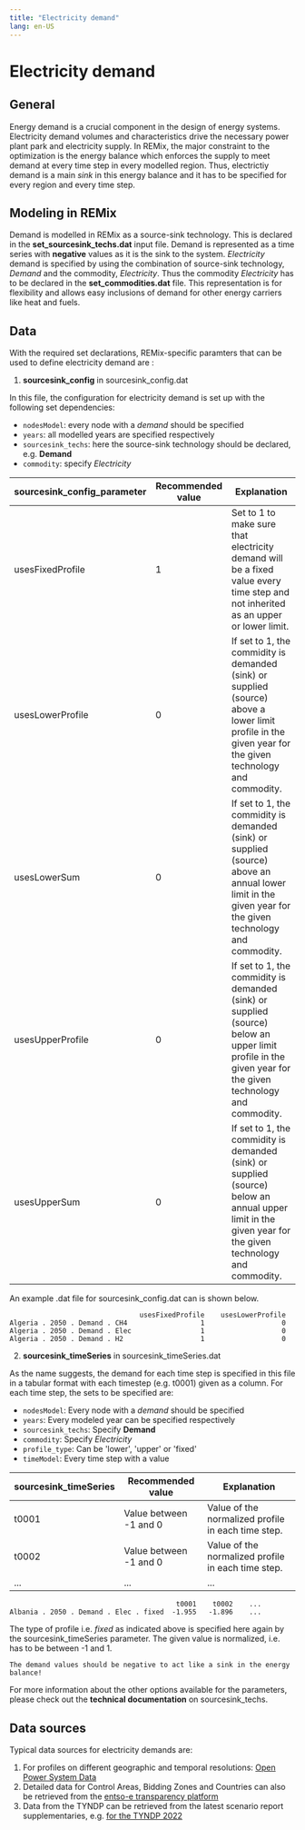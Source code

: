 ```yaml
---
title: "Electricity demand"
lang: en-US
---
```


# Electricity demand

## General
Energy demand is a crucial component in the design of energy systems. Electricity demand volumes and characteristics drive the necessary power plant park and electricity supply.
In REMix, the major constraint to the optimization is the energy balance which enforces the supply to meet demand at every time step in every modelled region. Thus, electrictiy demand is a main *sink* in this energy balance and it has to be specified for every region and every time step.

## Modeling in REMix
Demand is modelled in REMix as a source-sink technology. This is declared in the **set_sourcesink_techs.dat** input file.
Demand is represented as a time series with **negative** values as it is the sink to the system.
*Electricity* demand is specified by using the combination of source-sink technology, *Demand* and the commodity, *Electricity*. Thus the commodity *Electricity* has to be declared in the **set_commodities.dat** file.
This representation is for flexibility and allows easy inclusions of demand for other energy carriers like heat and fuels.

## Data

With the required set declarations, REMix-specific paramters that can be used to define electricity demand are :

1. **sourcesink_config** in sourcesink_config.dat

In this file, the configuration for electricity demand is set up with the following set dependencies:

- `nodesModel`: every node with a *demand* should be specified
- `years`:  all modelled years are specified respectively
- `sourcesink_techs`: here the source-sink technology should be declared, e.g. **Demand**
- `commodity`:  specify *Electricity*

| sourcesink_config_parameter | Recommended value | Explanation |
| ------ | ------ | ------ |
| usesFixedProfile | 1 | Set to 1 to make sure that electricity demand will be a fixed value every time step and not inherited as an upper or lower limit. |
| usesLowerProfile | 0 | If set to 1, the commidity is demanded (sink) or supplied (source) above a lower limit profile in the given year for the given technology and commodity. |
| usesLowerSum | 0 | If set to 1, the commidity is demanded (sink) or supplied (source) above an annual lower limit in the given year for the given technology and commodity. |
| usesUpperProfile | 0 | If set to 1, the commidity is demanded (sink) or supplied (source) below an upper limit profile in the given year for the given technology and commodity.|
| usesUpperSum | 0 | If set to 1, the commidity is demanded (sink) or supplied (source) below an annual upper limit in the given year for the given technology and commodity.|

An example .dat file for sourcesink_config.dat can is shown below.

                                    usesFixedProfile    usesLowerProfile
    Algeria . 2050 . Demand . CH4                  1                   0
    Algeria . 2050 . Demand . Elec                 1                   0
    Algeria . 2050 . Demand . H2                   1                   0

2. **sourcesink_timeSeries** in  sourcesink_timeSeries.dat

As the name suggests, the demand for each time step is specified in this file in a tabular format with each timestep (e.g. t0001) given as a column. For each time step, the sets to be specified are:
- `nodesModel`: Every node with a *demand* should be specified
- `years`:  Every modeled year can be specified respectively
- `sourcesink_techs`: Specify **Demand**
- `commodity`:  Specify *Electricity*
- `profile_type`: Can be 'lower', 'upper' or 'fixed'
- `timeModel`: Every time step with a value

| sourcesink_timeSeries | Recommended value | Explanation |
| ------ | ------ | ------ |
| t0001 | Value between -1 and 0 | Value of the normalized profile in each time step. |
| t0002 | Value between -1 and 0 | Value of the normalized profile in each time step. |
| ... | ... | ... |

                                             t0001    t0002    ...
    Albania . 2050 . Demand . Elec . fixed  -1.955   -1.896    ...

The type of profile i.e. *fixed* as indicated above is specified here again by the sourcesink_timeSeries parameter. The given value is normalized, i.e. has to be between -1 and 1.

```{note}
The demand values should be negative to act like a sink in the energy balance!
```

For more information about the other options available for the parameters, please check out the **technical documentation** on sourcesink_techs.

## Data sources

Typical data sources for electricity demands are:

1. For profiles on different geographic and temporal resolutions:
   [Open Power System Data](https://data.open-power-system-data.org/time_series/)
2. Detailed data for Control Areas, Bidding Zones and Countries can also be retrieved from the
   [entso-e transparency platform](https://transparency.entsoe.eu/load-domain/r2/totalLoadR2/show)
3. Data from the TYNDP can be retrieved from the latest scenario report supplementaries, e.g.
   [for the TYNDP 2022](https://2022.entsos-tyndp-scenarios.eu/download/)
